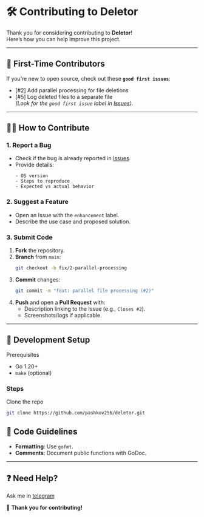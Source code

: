 
# 🛠 Contributing to Deletor

Thank you for considering contributing to **Deletor**!  
Here’s how you can help improve this project.

---

## 🚀 First-Time Contributors  
If you’re new to open source, check out these **`good first issues`**:  
- [#2] Add parallel processing for file deletions  
- [#5] Log deleted files to a separate file  
*(Look for the `good first issue` label in [Issues](https://github.com/pashkov256/deletor/issues)).*

---

## 🧑‍💻 How to Contribute  

### 1. **Report a Bug**  
- Check if the bug is already reported in [Issues](https://github.com/yourusername/deletor/issues).  
- Provide details:  
  ```
  - OS version  
  - Steps to reproduce  
  - Expected vs actual behavior  
  ```

### 2. **Suggest a Feature**  
- Open an Issue with the `enhancement` label.  
- Describe the use case and proposed solution.

### 3. **Submit Code**  
1. **Fork** the repository.  
2. **Branch** from `main`:  
   ```bash
   git checkout -b fix/2-parallel-processing
   ```
3. **Commit** changes:  
   ```bash
   git commit -m "feat: parallel file processing (#2)"
   ```
4. **Push** and open a **Pull Request** with:  
   - Description linking to the Issue (e.g., `Closes #2`).  
   - Screenshots/logs if applicable.  

---


## 🔧 Development Setup  

Prerequisites  
- Go 1.20+  
- `make` (optional)  

### Steps  

 Clone the repo  
```bash
git clone https://github.com/pashkov256/deletor.git  
```




## 📜 Code Guidelines  
- **Formatting**: Use `gofmt`.  
- **Comments**: Document public functions with GoDoc.  

---

## ❓ Need Help?  
Ask me in  [telegram](https://t.me/pashkov256)  



🙌 **Thank you for contributing!**  

